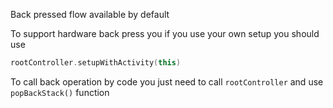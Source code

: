 Back pressed flow available by default

To support hardware back press you if you use your own setup you should use
```kotlin
rootController.setupWithActivity(this)
```

To call back operation by code you just need to call `rootController` and use `popBackStack()` function